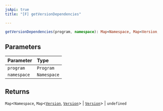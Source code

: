 ```yaml
---
jsApi: true
title: "[F] getVersionDependencies"

---
```

```ts
getVersionDependencies(program, namespace): Map<Namespace, Map<Version, Version> | Version> | undefined
```

## Parameters

| Parameter | Type |
| :------ | :------ |
| `program` | `Program` |
| `namespace` | `Namespace` |

## Returns

`Map`<`Namespace`, `Map`<[`Version`](../interfaces/Version.md), [`Version`](../interfaces/Version.md)\> \| [`Version`](../interfaces/Version.md)\> \| `undefined`
